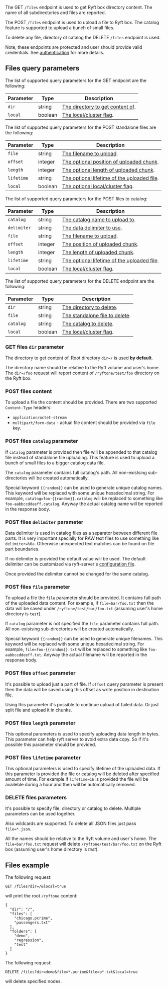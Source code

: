The GET `/files` endpoint is used to get Ryft box directory content.
The name of all subdirectories and files are reported.

The POST `/files` endpoint is used to upload a file to Ryft box.
The catalog feature is supported to upload a bunch of small files.

To delete any file, directory ot catalog the DELETE `/files` endpoint is used.

Note, these endpoints are protected and user should provide valid credentials.
See [authentication](../auth.md) for more details.


## Files query parameters

The list of supported query parameters for the GET endpoint are the following:

| Parameter | Type    | Description |
| --------- | ------- | ----------- |
| `dir`     | string  | [The directory to get content of](#get-files-dir-parameter). |
| `local`   | boolean | [The local/cluster flag](#search-local-parameter). |

The list of supported query parameters for the POST standalone files are the following:

| Parameter | Type    | Description |
| --------- | ------- | ----------- |
| `file`    | string  | [The filename to upload](#post-files-file-parameter). |
| `offset`  | integer | [The optional position of uploaded chunk](#post-files-offset-parameter). |
| `length`  | integer | [The optional length of uploaded chunk](#post-files-length-parameter). |
| `lifetime`| string  | [The optional lifetime of the uploaded file](#post-files-lifetime-parameter). |
| `local`   | boolean | [The optional local/cluster flag](#search-local-parameter). |

The list of supported query parameters for the POST files to catalog:

| Parameter | Type    | Description |
| --------- | ------- | ----------- |
| `catalog` | string  | [The catalog name to upload to](#post-files-catalog-parameter). |
| `delimiter`| string | [The data delimiter to use](#post-files-delimiter-parameter). |
| `file`    | string  | [The filename to upload](#post-files-file-parameter). |
| `offset`  | integer | [The position of uploaded chunk](#post-files-offset-parameter). |
| `length`  | integer | [The length of uploaded chunk](#post-files-length-parameter). |
| `lifetime`| string  | [The optional lifetime of the uploaded file](#post-files-lifetime-parameter). |
| `local`   | boolean | [The local/cluster flag](#search-local-parameter). |

The list of supported query parameters for the DELETE endpoint are the following:

| Parameter | Type    | Description |
| --------- | ------- | ----------- |
| `dir`     | string  | [The directory to delete](#delete-files-parameters). |
| `file`    | string  | [The standalone file to delete](#delete-files-parameters). |
| `catalog` | string  | [The catalog to delete](#delete-files-parameters). |
| `local`   | boolean | [The local/cluster flag](#search-local-parameter). |


### GET files `dir` parameter

The directory to get content of. Root directory `dir=/` is used **by default**.

The directory name should be relative to the Ryft volume and user's home.
The `dir=/foo` request will report content of `/ryftone/test/foo` directory on the Ryft box.


### POST files content

To upload a file the content should be provided.
There are two supported `Content-Type` headers:

- `application/octet-stream`
- `multipart/form-data` - actual file content should be provided via `file` key.


### POST files `catalog` parameter

If `catalog` parameter is provided then file will be appended to that catalog
file instead of standalone file uploading. This feature is used to upload a
bunch of small files to a bigger catalog data file.

The `catalog` parameter contains full catalog's path.
All non-existsing sub-directories will be created automatically.

Special keyword `{{random}}` can be used to generate unique catalog names.
This keyword will be replaced with some unique hexadecimal string.
For example, `catalog=foo-{{random}}.catalog` will be replaced to something like
`foo-aabbccddeeff.catalog`. Anyway the actual catalog name will be reported in
the response body.

### POST files `delimiter` parameter

Data delimiter is used in catalog files as a separator between different file
parts. It is very important specially for RAW text files to use something like `delimiter=%0a`.
Otherwise unexpected text matches can be found on file part boundaries.

If no delimiter is provided the default value will be used.
The default delimiter can be customized via ryft-server's
[configuration file](../run.md#catalog-configuration).

Once provided the delimiter cannot be changed for the same catalog.


### POST files `file` parameter

To upload a file the `file` parameter should be provided.
It contains full path of the uploaded data content. For example, if `file=bar/foo.txt`
then the data will be saved under `/ryftone/test/bar/foo.txt` (assuming user's
home directory is `test`).

If `catalog` parameter is not specified the `file` parameter contains full path.
All non-existsing sub-directories will be created automatically.

Special keyword `{{random}}` can be used to generate unique filenames.
This keyword will be replaced with some unique hexadecimal string.
For example, `file=foo-{{random}}.txt` will be replaced to something like
`foo-aabbccddeeff.txt`. Anyway the actual filename will be reported in
the response body.


### POST files `offset` parameter

It's possible to upload just a part of file. If `offset` query parameter is
present then the data will be saved using this offset as write position in
destination file.

Using this parameter it's possible to continue upload of failed data.
Or just split file and upload it in chunks.


### POST files `length` parameter

This optional parameters is used to specify uploading data length in bytes.
This parameter can help ryft server to avoid extra data copy. So if it's
possible this parameter should be provided.


### POST files `lifetime` parameter

This optional parameters is used to specify lifetime of the uploaded data.
If this parameter is provided the file or catalog will be deleted after
specified amount of time. For example if `lifetime=1h` is provided the file
will be availeble during a hour and then will be automatically removed.


### DELETE files parameters

It's possible to specify file, directory or catalog to delete.
Multiple parameters can be used together.

Also wildcards are supported. To delete all JSON files just pass `file=*.json`.

All the names should be relative to the Ryft volume and user's home.
The `file=bar/foo.txt` request will delete `/ryftone/test/bar/foo.txt` on the Ryft box
(assuming user's home directory is *test*).


## Files example

The following request:

```
GET /files?dir=/&local=true
```

will print the root `/ryftone` content:

```{.json}
{
  "dir": "/",
  "files": [
    "chicago.pcrime",
    "passengers.txt"
  ],
  "folders": [
    "demo",
    "regression",
    "test"
  ]
}
```

The following request:

```
DELETE /files?dir=demo&file=*.pcrime&file=p*.txt&local=true
```

will delete specified nodes.
